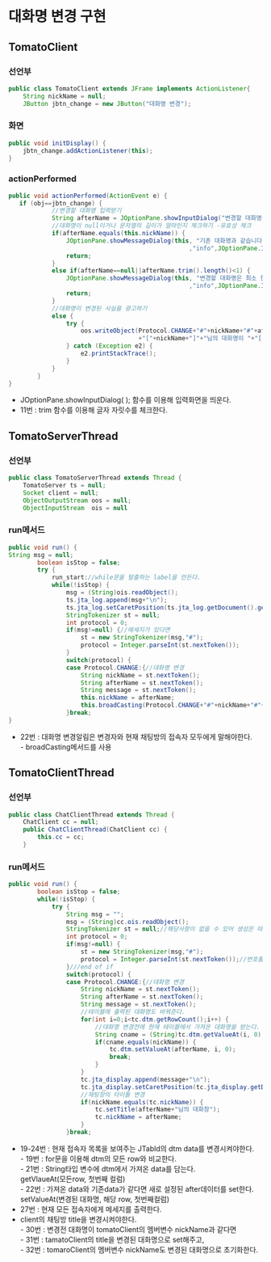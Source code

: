 # 대화명 변경 구현

## TomatoClient

### 선언부

```java
public class TomatoClient extends JFrame implements ActionListener{
	String nickName = null;
	JButton jbtn_change = new JButton("대화명 변경");
```

### 화면

```java
public void initDisplay() {
    jbtn_change.addActionListener(this);
}    
```

### actionPerformed

```java
public void actionPerformed(ActionEvent e) {
   if (obj==jbtn_change) {
			//변경할 대화명 입력받기
			String afterName = JOptionPane.showInputDialog("변경할 대화명을 입력하세요.");
			//대화명이 null이거나 문자열의 길이가 얼마인지 체크하기 -유효성 체크
			if(afterName.equals(this.nickName)) {
				JOptionPane.showMessageDialog(this, "기존 대화명과 같습니다. 다른 대화명을 입력하세요."
												  ,"info",JOptionPane.INFORMATION_MESSAGE);
				return;
			}
			else if(afterName==null||afterName.trim().length()<1) {
				JOptionPane.showMessageDialog(this, "변경할 대화명은 최소 한자 이상이여야 합니다."
						 						  ,"info",JOptionPane.INFORMATION_MESSAGE);
				return;
			}
			//대화명이 변경된 사실을 광고하기
			else {
				try {
					oos.writeObject(Protocol.CHANGE+"#"+nickName+"#"+afterName+"#"
									+"["+nickName+"]"+"님의 대화명이 "+"["+afterName+"]"+"으로 변경되었습니다.");
				} catch (Exception e2) {
					e2.printStackTrace();
				}
			}
		}
}
```

* JOptionPane.showInputDialog( ); 함수를 이용해 입력화면을 띄운다.
* 11번 : trim 함수를 이용해 글자 자릿수를 체크한다.

## TomatoServerThread

### 선언부

```java
public class TomatoServerThread extends Thread {
	TomatoServer ts = null;
	Socket client = null;
	ObjectOutputStream oos = null;
	ObjectInputStream  ois = null
```

### run메서드

```java
public void run() {
String msg = null;
		boolean isStop = false;
		try {
			run_start://while문을 탈출하는 label을 만든다.
			while(!isStop) {
				msg = (String)ois.readObject();
				ts.jta_log.append(msg+"\n");
				ts.jta_log.setCaretPosition(ts.jta_log.getDocument().getLength());
				StringTokenizer st = null;
				int protocol = 0;
				if(msg!=null) {//메세지가 있다면
					st = new StringTokenizer(msg,"#");
					protocol = Integer.parseInt(st.nextToken());					
				}
				switch(protocol) {
				case Protocol.CHANGE:{//대화명 변경
					String nickName = st.nextToken();
					String afterName = st.nextToken();
					String message = st.nextToken();
				    this.nickName = afterName;
				    this.broadCasting(Protocol.CHANGE+"#"+nickName+"#"+afterName+"#"+ message);
				}break;
}
```

* 22번 : 대화명 변경알림은 변경자와 현재 채팅방의 접속자 모두에게 말해야한다.\
  \- broadCasting메서드를 사용

## TomatoClientThread

### 선언부

```java
public class ChatClientThread extends Thread {	
	ChatClient cc = null;
	public ChatClientThread(ChatClient cc) {
		this.cc = cc;
	}
```

### run메서드

```java
public void run() {
		boolean isStop = false;
		while(!isStop) {
			try {
				String msg = "";
				msg = (String)cc.ois.readObject();
				StringTokenizer st = null;//해당사항이 없을 수 있어 생성은 따로한다.
				int protocol = 0;
				if(msg!=null) {
					st = new StringTokenizer(msg,"#");
					protocol = Integer.parseInt(st.nextToken());//번호를 선언해둔 변수에 담는다.
				}///end of if
				switch(protocol) {
				case Protocol.CHANGE:{//대화명 변경
					String nickName = st.nextToken();
					String afterName = st.nextToken();
					String message = st.nextToken();
					//테이블에 출력된 대화명도 바꿔준다.
					for(int i=0;i<tc.dtm.getRowCount();i++) {
						//대화명 변경전에 현재 테이블에서 가져온 대화명을 받는다.
						String cname = (String)tc.dtm.getValueAt(i, 0);
						if(cname.equals(nickName)) {
							tc.dtm.setValueAt(afterName, i, 0);
							break;
						}
					}
					tc.jta_display.append(message+"\n");
					tc.jta_display.setCaretPosition(tc.jta_display.getDocument().getLength());
					//채팅창의 타이틀 변경
					if(nickName.equals(tc.nickName)) {
						tc.setTitle(afterName+"님의 대화창");
						tc.nickName = afterName;
					}
				}break;
```

* 19-24번 : 현재 접속자 목록을 보여주는 JTabld의 dtm data를 변경시켜야한다.\
  \- 19번 : for문을 이용해 dtm의 모든 row와 비교한다.\
  \- 21번 : String타입 변수에 dtm에서 가져온 data를 담는다.\
    getVlaueAt(모든row, 첫번째 컬럼)\
  \- 22번 : 가져온 data와 기존data가 같다면 새로 설정된 after데이터를 set한다.\
    setValueAt(변경된 대화명, 해당 row, 첫번째컬럼)
* 27번 : 현재 모든 접속자에게 메세지를 출력한다.
* client의 채팅방 title을 변경시켜야한다.\
  \- 30번 : 변경전 대화명이 tomatoClient의 멤버변수 nickName과 같다면\
  \- 31번 : tamatoClient의 title을 변경된 대화명으로 set해주고,\
  \- 32번 : tomaroClient의 멤버변수 nickName도 변경된 대화명으로 초기화한다.

